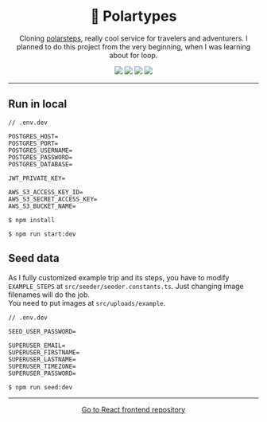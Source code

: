 <h1 align="center">🧭 Polartypes</h1>
<p align="center">Cloning <a href="https://www.polarsteps.com/" target="_blank">polarsteps</a>, really cool service for travelers and adventurers. I planned to do this project from the very beginning, when I was learning about for loop.</p>
<div align="center">
    <img src="https://img.shields.io/github/languages/top/jonganebski/polartypes-backend?style=flat"/>
    <img src="https://img.shields.io/github/languages/code-size/jonganebski/polartypes-backend?style=flat"/>
    <img src="https://img.shields.io/github/last-commit/jonganebski/polartypes-backend?style=flat"/>
    <img src="https://img.shields.io/github/stars/jonganebski/polartypes-backend?style=flat"/>
</div>

---

## Run in local

```
// .env.dev

POSTGRES_HOST=
POSTGRES_PORT=
POSTGRES_USERNAME=
POSTGRES_PASSWORD=
POSTGRES_DATABASE=

JWT_PRIVATE_KEY=

AWS_S3_ACCESS_KEY_ID=
AWS_S3_SECRET_ACCESS_KEY=
AWS_S3_BUCKET_NAME=
```

```console
$ npm install 

$ npm run start:dev
```

## Seed data

As I fully customized example trip and its steps, you have to modify `EXAMPLE_STEPS` at `src/seeder/seeder.constants.ts`. Just changing image filenames will do the job.  
You need to put images at `src/uploads/example`.

```
// .env.dev

SEED_USER_PASSWORD=

SUPERUSER_EMAIL=
SUPERUSER_FIRSTNAME=
SUPERUSER_LASTNAME=
SUPERUSER_TIMEZONE=
SUPERUSER_PASSWORD=
```

```console
$ npm run seed:dev
```

---

<p align="center">
<a href="https://github.com/jonganebski/polartypes-frontend" target="_blank">Go to React frontend repository</a>
</p>
